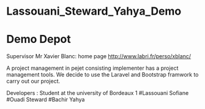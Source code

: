 # Lassouani_Steward_Yahya_Demo
# Demo Depot

Supervisor Mr Xavier Blanc: home page http://www.labri.fr/perso/xblanc/

A project management in pejet consisting implementer has a project management tools.
We decide to use the Laravel and Bootstrap framwork to carry out our project.



Developers :
Student at the university of Bordeaux 1
#Lassouani Sofiane
#Ouadi Steward
#Bachir Yahya
